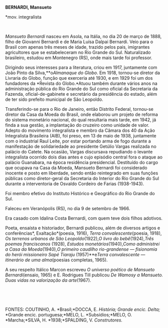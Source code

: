 **BERNARDI, Mansueto**

\*mov. integralista

 

*Mansueto Bernardi* nasceu em Asola, na Itália, no dia 20 de março de
1888, filho de Giovanni Bernardi e de Maria Luísa Dalpai Bernardi. Veio
para o Brasil com apenas três meses de idade, trazido pelos pais,
imigrantes agricultores que se estabeleceram no Rio Grande do Sul.
Naturalizado brasileiro, estudou em Montenegro (RS), onde mais tarde foi
professor.

Dirigindo seus interesses para a literatura, criou em 1917, juntamente
com João Pinto da Silva,**o*Almanaque do Globo*. Em 1918, tornou-se
diretor da Livraria do Globo, função que exerceria até 1930, e em 1929
foi um dos fundadores da *Revista do Globo.*Atuou também durante vários
anos na administração pública do Rio Grande do Sul como oficial da
Secretaria da Fazenda, oficial-de-gabinete e secretário da presidência
do estado, além de ter sido prefeito municipal de São Leopoldo.

Transferindo-se para o Rio de Janeiro, então Distrito Federal, tornou-se
diretor da Casa da Moeda do Brasil, onde elaborou um projeto de reforma
do sistema monetário nacional, do qual resultaria mais tarde, em 1942,
já finda a sua gestão, a implantação do cruzeiro como unidade de valor.
Adepto do movimento integralista e membro da Câmara dos 40 da Ação
Integralista Brasileira (AIB), foi preso, em 13 de maio de 1938,
juntamente com o industrial Raul Leite, por estar portando arma de fogo
durante a manifestação de solidariedade ao presidente Getúlio Vargas
realizada no palácio do Catete. Na ocasião, Vargas discursava repudiando
o levante integralista ocorrido dois dias antes e cujo episódio central
fora o ataque ao palácio Guanabara, na época residência presidencial.
Destituído do cargo que ocupava na Casa da Moeda, Mansueto Bernardi foi
considerado inocente e posto em liberdade, sendo então reintegrado em
suas funções públicas como diretor-geral da Secretaria do Interior do
Rio Grande do Sul durante a interventoria de Osvaldo Cordeiro de Farias
(1938-1943).

Foi membro efetivo do Instituto Histórico e Geográfico do Rio Grande do
Sul.

Faleceu em Veranópolis (RS), no dia 9 de setembro de 1966.

Era casado com Idalina Costa Bernardi, com quem teve dois filhos
adotivos.

Poeta, ensaísta e historiador, Bernardi publicou, além de diversos
artigos e conferências*, Exaltação*(poesia, 1916), *Terra
convalescente*(poesia, 1918), *Os terrenos urbanos* *de São
Leopoldo*(1922),*O livro do* *bebê*(1924),*Três poemas franciscanos*
(1928), *Estudos monetários*(1940),*Como administrei* *a Casa da
Moeda*(1940),*O primeiro caudilho* *rio-grandense — fisionomia do herói
missioneiro Sapé Tiaraju* (1957)**e*Terra convalescente — itinerário de
uma alma*(poesias completas, 1965).

A seu respeito Itálico Marcon escreveu *O* *universo poético de Mansueto
Bernardi*(ensaio, 1965) e E. Rodrigues Till publicou *De Wamosy a
Mansueto. Duas vidas na valorização da arte*(1967).

 

 

FONTES: COUTINHO, A. *Brasil;*DOCCA, E. *História; Grande encic. Delta;*
*Grande encic. portuguesa;*MELO, L. *Subsídios;*MELO, O. *Marcha;*SILVA,
H. *1938;*SPALDING, V. *Construtores.*

 
